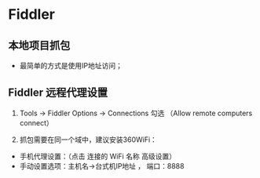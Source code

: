 # Fiddler
## 本地项目抓包
* 最简单的方式是使用IP地址访问；

## Fiddler 远程代理设置
1. Tools -> Fiddler Options -> Connections 勾选 （Allow remote computers connect）


2. 抓包需要在同一个域中，建议安装360WiFi：
  * 手机代理设置：（点击 连接的 WiFi 名称 高级设置）
  * 手动设置选项：主机名->台式机IP地址 ， 端口：8888
